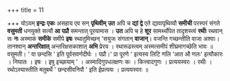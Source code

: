 +++
title = 11

+++
योऽयम् **इन्द्रः** **एकः** असहाय एव सन् **पृथिवीम्** **उत** अपि च **द्यां** **द्वे** एते द्यावापृथिव्यौ **समीची** परस्परं संगते **वसुमती** धनयुक्ते सत्यौ **आ** **पप्रौ** समन्तात् पूरयामास । **उत** अपि च हे **शूर** सामर्थ्योपेत तादृशस्त्वं **रथीः** रथवान् सः **नः** अस्माकं **समीके** समीपे **इषः** स्थातुमिच्छन् 'सयुजः संगतान् **वाजान्**। वजन्ति गच्छन्तीति वाजा अश्वाः। तानश्वान्  **अन्तरिक्षात्** अन्तरिक्षसकाशात् **अभि** प्रेरय । रथारूढस्त्वम् अस्मत्समीपं शीघ्रमागच्छेति भावः ॥ वसुमती। ' वा छन्दसि ' इति पूर्वसवर्णदीर्घः । पप्रौ।' प्रा पूरणे ' इत्यस्य लिटि णलि ‘आत औ णलः' इत्यौकारः । निघातः । इषः । इषु इच्छायाम् ' । अस्मादिगुपधलक्षणः कः । कित्त्वादगुणः । प्रत्ययस्वरः । रथीः । रथोऽस्यास्तीति मतुबर्थे ' छन्दसीवनिपौ ' इति ईप्रत्ययः । प्रत्ययस्वरः ॥